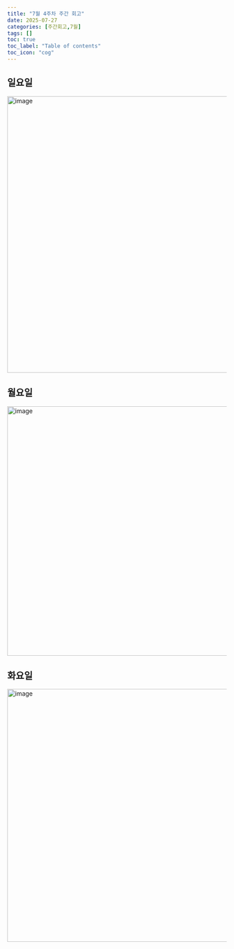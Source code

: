 ```yaml
---
title: "7월 4주차 주간 회고"
date: 2025-07-27
categories: [주간회고,7월]
tags: []
toc: true
toc_label: "Table of contents"
toc_icon: "cog"
---
```


## 일요일
<img width="814" height="634" alt="image" src="https://github.com/user-attachments/assets/520b4fcf-333f-4157-ba69-ac0baef8eb9b" />

## 월요일
<img width="862" height="572" alt="image" src="https://github.com/user-attachments/assets/3fe83f14-10eb-48c8-8c76-b70765967305" />

## 화요일
<img width="822" height="580" alt="image" src="https://github.com/user-attachments/assets/7ceba439-b4ed-4efb-a597-0b45f434a841" />


